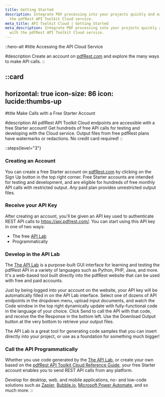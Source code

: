 ```yaml
---
title: Getting Started
description: Integrate PDF processing into your projects quickly and easily with
  the pdfRest API Toolkit Cloud service.
meta_title: API Toolkit Cloud | Getting Started
meta_description: Integrate PDF processing into your projects quickly and easily
  with the pdfRest API Toolkit Cloud service.
---
```


::hero-alt
#title
Accessing the API Cloud Service

#description
Create an account on [pdfRest.com](https://pdfrest.com/) and explore the many ways to make API calls.
::

::card
---
horizontal: true
icon-size: 86
icon: lucide:thumbs-up
---
#title
Make Calls with a Free Starter Account

#description
All pdfRest API Toolkit Cloud endpoints are accessible with a free Starter account! Get hundreds of free API calls for testing and developing with the Cloud service. Output files from free pdfRest plans have watermarks or redactions. No credit card required!
::

::steps{level="3"}
### Creating an Account

You can create a free Starter account on [pdfRest.com](https://pdfrest.com/) by clicking on the Sign Up button in the top right corner. Free Starter accounts are intended for testing and development, and are eligible for hundreds of free monthly API calls with restricted output. *Any* paid plan provides unrestricted output files.

### Receive your API Key

After creating an account, you'll be given an API key used to authenticate REST API calls to <https://api.pdfrest.com/>. You can start using this API key in one of two ways:

- The free [API Lab](https://pdfrest.com/apilab/)
- Programmatically

### Develop in the API Lab

The [The API Lab](https://pdfrest.com/apilab/) is a purpose-built GUI interface for learning and testing the pdfRest API in a variety of languages such as Python, PHP, Java, and more. It's a web-based tool built directly into the pdfRest website that can be used with free and paid accounts.

Just by being logged into your account on the website, your API key will be automatically filled in on the API Lab interface. Select one of dozens of API endpoints in the dropdown menu, upload input documents, and watch the Code window in the top right dynamically update with fully-functional code in the language of your choice. Click Send to call the API with that code, and receive the the Response in the bottom left. Use the Download Output button at the very bottom to retrieve your output files.

The API Lab is a great tool for generating code samples that you can insert directly into your project, or use as a foundation for something much bigger!

### Call the API Programmatically

Whether you use code generated by the [The API Lab](https://pdfrest.com/apilab/), or create your own based on the [pdfRest API Toolkit Cloud Reference Guide](https://docs.pdfrest.com/cloud-api-reference/), your free Starter account enables you to send REST API calls from any platform.

Develop for desktop, web, and mobile applications, no- and low-code solutions such as [Zapier](https://zapier.com/), [Bubble.io](https://bubble.io), [Microsoft Power Automate](https://www.microsoft.com/en-us/power-platform/products/power-automate), and so much more.
::
